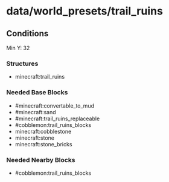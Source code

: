 # data/world_presets/trail_ruins  
  
## Conditions  
Min Y: 32  
  
### Structures  
  * minecraft:trail_ruins
  
  
### Needed Base Blocks  
  * #minecraft:convertable_to_mud
  * #minecraft:sand
  * #minecraft:trail_ruins_replaceable
  * #cobblemon:trail_ruins_blocks
  * minecraft:cobblestone
  * minecraft:stone
  * minecraft:stone_bricks
  
  
### Needed Nearby Blocks  
  * #cobblemon:trail_ruins_blocks
  
